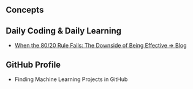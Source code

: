 ## Concepts

## Daily Coding & Daily Learning

- [When the 80/20 Rule Fails: The Downside of Being Effective => Blog](https://jamesclear.com/the-downside-of-being-effective)


## GitHub Profile

- Finding Machine Learning  Projects in GitHub